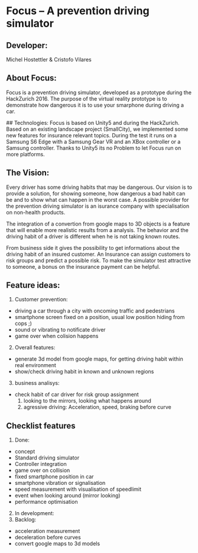 # Focus – A prevention driving simulator

## Developer:
Michel Hostettler & Cristofo Vilares

## About Focus:
Focus is a prevention driving simulator, developed as a prototype during the HackZurich 2016.
The purpose of the virtual reality prototype is to demonstrate how dangerous it is to use your smarphone during driving a car.

## Technologies:
Focus is based on Unity5 and during the HackZurich. Based on an existing landscape project (SmallCity), we implemented some new features for insurance relevant topics.  During the test it runs on a Samsung S6 Edge with a Samsung Gear VR and an XBox controller or a Samsung controller. Thanks to Unity5 its no Problem to let Focus run on more platforms.

## The Vision:
Every driver has some driving habits that may be dangerous. Our vision is to provide a solution, for showing someone, how dangerous a bad habit can be and to show what can happen in the worst case. A possible provider for the prevention driving simulator is an isurance company with specialisation on non-health products.

The integration of a convertion from google maps to 3D objects is a feature that will enable more realistic results from a analysis. The behavior and the driving habit of a driver is different when he is not taking known routes.  

From business side it gives the possibility to get informations about the driving habit of an insured customer. An Insurance can assign customers to risk groups and predict a possible risk. To make the simulator test attractive to someone, a bonus on the insurance payment can be helpful.

## Feature ideas:
1. Customer prevention:
  - driving a car through a city with oncoming traffic and pedestrians
  - smartphone screen fixed on a position, usual low position hiding from cops ;)
  - sound or vibrating to notificate driver
  - game over when colision happens
2. Overall features:
  - generate 3d model from google maps, for getting driving habit within real environment
  - show/check driving habit in known and unknown regions
3. business analisys:
  - check habit of car driver for risk group assignment
    1. looking to the mirrors, looking what happens around
    2. agressive driving: Acceleration, speed, braking before curve

## Checklist features
1. Done:
  - concept
  - Standard driving simulator 
  - Controller integration
  - game over on collision
  - fixed smartphone position in car
  - smartphone vibration or signalisation
  - speed measurement with visualisation of speedlimit
  - event when looking around (mirror looking)
  - performance optimisation
2. In development:
3. Backlog:
  - acceleration measurement
  - deceleration before curves
  - convert google maps to 3d models 
